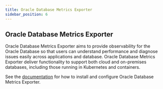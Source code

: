 ```yaml
---
title: Oracle Database Metrics Exporter 
sidebar_position: 6
---
```

## Oracle Database Metrics Exporter

Oracle Database Metrics Exporter aims to provide observability for the Oracle Database so that users can understand performance and diagnose issues easily across applications and database. Oracle Database Metrics Exporter deliver functionality to support both cloud and on-premises databases, including those running in Kubernetes and containers.

See the [documentation](https://oracle.github.io/oracle-db-appdev-monitoring/) for how to install and configure Oracle Database Metrics Exporter.
